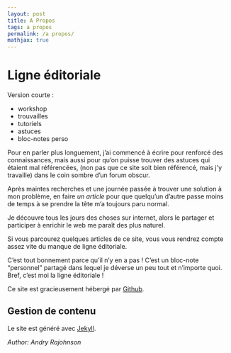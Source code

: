 ```yaml
---
layout: post
title: A Propos
tags: a propos
permalink: /a propos/
mathjax: true
---
```


# Ligne éditoriale


Version courte :
 * workshop
 * trouvailles
 * tutoriels
 * astuces
 * bloc-notes perso

 Pour en parler plus longuement, j’ai commencé à écrire pour renforcé des connaissances, mais aussi pour qu’on puisse trouver des astuces qui étaient mal référencées, (non pas que ce site soit bien référencé, mais j'y travaille) dans le coin sombre d’un forum obscur. 

 Après maintes recherches et une journée passée à trouver une solution à mon problème, en faire *un article* pour que quelqu’un d’autre passe moins de temps à se prendre la tête m’a toujours paru normal.

Je découvre tous les jours des choses sur internet, alors le partager et participer à enrichir le web me paraît des plus naturel.

Si vous parcourez quelques articles de ce site, vous vous rendrez compte assez vite du manque de ligne éditoriale. 

 C’est tout bonnement parce qu’il n’y en a pas ! C’est un bloc-note “personnel” partagé dans lequel je déverse un peu tout et n’importe quoi. Bref, c’est moi la ligne éditoriale !

Ce site est gracieusement hébergé par [Github](https://github.com/).

## Gestion de contenu

Le site est généré avec [Jekyll](https://jekyllrb.com/).



<footer>
	<cite title="author">Author: Andry Rajohnson</cite>
</footer>

